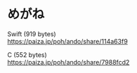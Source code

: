 めがね
======
  
  
Swift (919 bytes)  
https://paiza.jp/poh/ando/share/114a63f9  
  
C (552 bytes)  
https://paiza.jp/poh/ando/share/7988fcd2  
  
